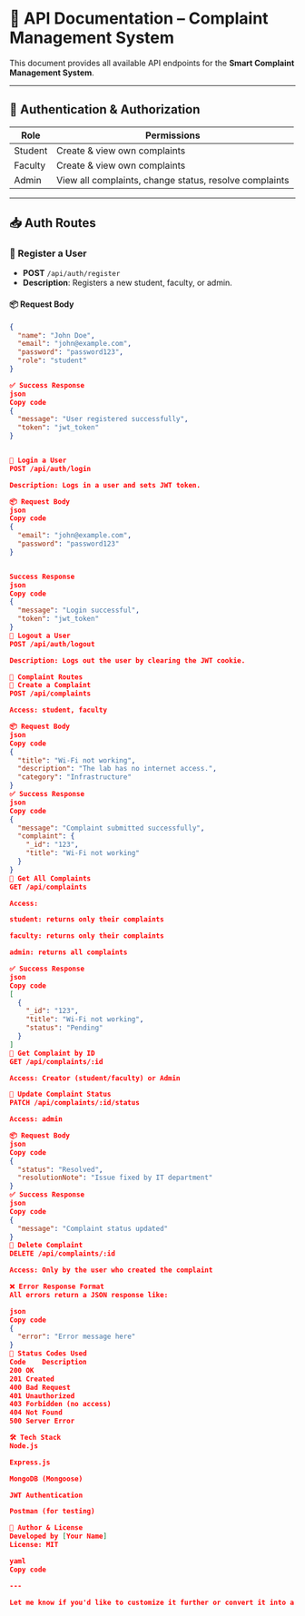 # 📄 API Documentation – Complaint Management System

This document provides all available API endpoints for the **Smart Complaint Management System**.

---

## 🔐 Authentication & Authorization

| Role     | Permissions                                              |
|----------|----------------------------------------------------------|
| Student  | Create & view own complaints                             |
| Faculty  | Create & view own complaints                             |
| Admin    | View all complaints, change status, resolve complaints   |

---

## 📥 Auth Routes

### 🔸 Register a User

- **POST** `/api/auth/register`
- **Description**: Registers a new student, faculty, or admin.

#### 📦 Request Body
```json
{
  "name": "John Doe",
  "email": "john@example.com",
  "password": "password123",
  "role": "student"
}

✅ Success Response
json
Copy code
{
  "message": "User registered successfully",
  "token": "jwt_token"
}


🔸 Login a User
POST /api/auth/login

Description: Logs in a user and sets JWT token.

📦 Request Body
json
Copy code
{
  "email": "john@example.com",
  "password": "password123"
}


Success Response
json
Copy code
{
  "message": "Login successful",
  "token": "jwt_token"
}
🔸 Logout a User
POST /api/auth/logout

Description: Logs out the user by clearing the JWT cookie.

📝 Complaint Routes
🔸 Create a Complaint
POST /api/complaints

Access: student, faculty

📦 Request Body
json
Copy code
{
  "title": "Wi-Fi not working",
  "description": "The lab has no internet access.",
  "category": "Infrastructure"
}
✅ Success Response
json
Copy code
{
  "message": "Complaint submitted successfully",
  "complaint": {
    "_id": "123",
    "title": "Wi-Fi not working"
  }
}
🔸 Get All Complaints
GET /api/complaints

Access:

student: returns only their complaints

faculty: returns only their complaints

admin: returns all complaints

✅ Success Response
json
Copy code
[
  {
    "_id": "123",
    "title": "Wi-Fi not working",
    "status": "Pending"
  }
]
🔸 Get Complaint by ID
GET /api/complaints/:id

Access: Creator (student/faculty) or Admin

🔸 Update Complaint Status
PATCH /api/complaints/:id/status

Access: admin

📦 Request Body
json
Copy code
{
  "status": "Resolved",
  "resolutionNote": "Issue fixed by IT department"
}
✅ Success Response
json
Copy code
{
  "message": "Complaint status updated"
}
🔸 Delete Complaint
DELETE /api/complaints/:id

Access: Only by the user who created the complaint

❌ Error Response Format
All errors return a JSON response like:

json
Copy code
{
  "error": "Error message here"
}
📌 Status Codes Used
Code	Description
200	OK
201	Created
400	Bad Request
401	Unauthorized
403	Forbidden (no access)
404	Not Found
500	Server Error

🛠 Tech Stack
Node.js

Express.js

MongoDB (Mongoose)

JWT Authentication

Postman (for testing)

🧠 Author & License
Developed by [Your Name]
License: MIT

yaml
Copy code

---

Let me know if you'd like to customize it further or convert it into a downloadable file.







